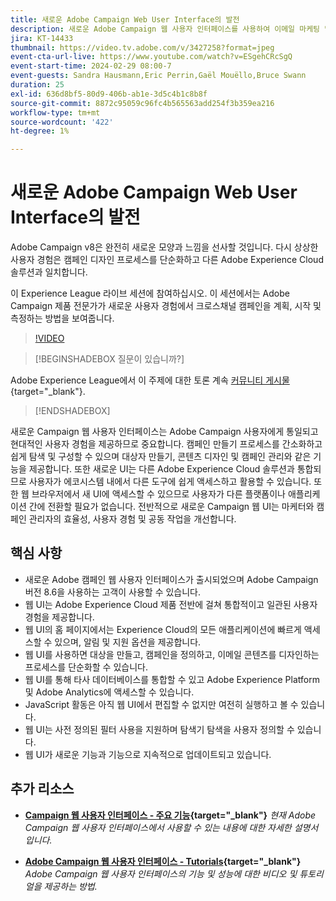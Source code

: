 ```yaml
---
title: 새로운 Adobe Campaign Web User Interface의 발전
description: 새로운 Adobe Campaign 웹 사용자 인터페이스를 사용하여 이메일 마케팅 및 소셜 미디어 마케팅을 포함한 크로스 채널 마케팅 전략을 계획, 시작 및 측정할 때 보다 효율적으로 사용하는 방법을 알아봅니다.
jira: KT-14433
thumbnail: https://video.tv.adobe.com/v/3427258?format=jpeg
event-cta-url-live: https://www.youtube.com/watch?v=ESgehCRcSgQ
event-start-time: 2024-02-29 08:00-7
event-guests: Sandra Hausmann,Eric Perrin,Gaël Mouëllo,Bruce Swann
duration: 25
exl-id: 636d8bf5-80d9-406b-ab1e-3d5c4b1c8b8f
source-git-commit: 8872c95059c96fc4b565563add254f3b359ea216
workflow-type: tm+mt
source-wordcount: '422'
ht-degree: 1%

---
```


# 새로운 Adobe Campaign Web User Interface의 발전

Adobe Campaign v8은 완전히 새로운 모양과 느낌을 선사할 것입니다. 다시 상상한 사용자 경험은 캠페인 디자인 프로세스를 단순화하고 다른 Adobe Experience Cloud 솔루션과 일치합니다.

이 Experience League 라이브 세션에 참여하십시오. 이 세션에서는 Adobe Campaign 제품 전문가가 새로운 사용자 경험에서 크로스채널 캠페인을 계획, 시작 및 측정하는 방법을 보여줍니다.

>[!VIDEO](https://video.tv.adobe.com/v/3427258/?quality=12&learn=on)

>[!BEGINSHADEBOX 질문이 있습니까?]

Adobe Experience League에서 이 주제에 대한 토론 계속 [커뮤니티 게시물](https://experienceleaguecommunities.adobe.com/t5/adobe-campaign-classic/experience-league-live-post-session-discussion-leaping-ahead/m-p/656893#M2671){target="_blank"}.

>[!ENDSHADEBOX]

새로운 Campaign 웹 사용자 인터페이스는 Adobe Campaign 사용자에게 통일되고 현대적인 사용자 경험을 제공하므로 중요합니다. 캠페인 만들기 프로세스를 간소화하고 쉽게 탐색 및 구성할 수 있으며 대상자 만들기, 콘텐츠 디자인 및 캠페인 관리와 같은 기능을 제공합니다. 또한 새로운 UI는 다른 Adobe Experience Cloud 솔루션과 통합되므로 사용자가 에코시스템 내에서 다른 도구에 쉽게 액세스하고 활용할 수 있습니다. 또한 웹 브라우저에서 새 UI에 액세스할 수 있으므로 사용자가 다른 플랫폼이나 애플리케이션 간에 전환할 필요가 없습니다. 전반적으로 새로운 Campaign 웹 UI는 마케터와 캠페인 관리자의 효율성, 사용자 경험 및 공동 작업을 개선합니다.

## 핵심 사항

* 새로운 Adobe 캠페인 웹 사용자 인터페이스가 출시되었으며 Adobe Campaign 버전 8.6을 사용하는 고객이 사용할 수 있습니다.
* 웹 UI는 Adobe Experience Cloud 제품 전반에 걸쳐 통합적이고 일관된 사용자 경험을 제공합니다.
* 웹 UI의 홈 페이지에서는 Experience Cloud의 모든 애플리케이션에 빠르게 액세스할 수 있으며, 알림 및 지원 옵션을 제공합니다.
* 웹 UI를 사용하면 대상을 만들고, 캠페인을 정의하고, 이메일 콘텐츠를 디자인하는 프로세스를 단순화할 수 있습니다.
* 웹 UI를 통해 타사 데이터베이스를 통합할 수 있고 Adobe Experience Platform 및 Adobe Analytics에 액세스할 수 있습니다.
* JavaScript 활동은 아직 웹 UI에서 편집할 수 없지만 여전히 실행하고 볼 수 있습니다.
* 웹 UI는 사전 정의된 필터 사용을 지원하며 탐색기 탐색을 사용자 정의할 수 있습니다.
* 웹 UI가 새로운 기능과 기능으로 지속적으로 업데이트되고 있습니다.


## 추가 리소스

* **[Campaign 웹 사용자 인터페이스 - 주요 기능](https://experienceleague.adobe.com/docs/campaign-web/v8/whats-new.html?lang=ko-KR){target="_blank"}**
  *현재 Adobe Campaign 웹 사용자 인터페이스에서 사용할 수 있는 내용에 대한 자세한 설명서입니다.*

* **[Adobe Campaign 웹 사용자 인터페이스 - Tutorials](https://experienceleague.adobe.com/docs/campaign-web-learn/tutorials/overview.html?lang=en){target="_blank"}**
  *Adobe Campaign 웹 사용자 인터페이스의 기능 및 성능에 대한 비디오 및 튜토리얼을 제공하는 방법.*
